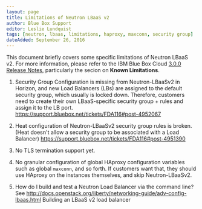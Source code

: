 ```yaml
---
layout: page
title: Limitations of Neutron LBaaS v2
author: Blue Box Support
editor: Leslie Lundquist
tags: [neutron, lbaas, limitations, haproxy, maxconn, security group]
dateAdded: September 26, 2016
---
```



This document briefly covers some specific limitations of Neutron LBaaS v2. For more information, please refer to the
IBM Blue Box Cloud [3.0.0 Release Notes](http://ibm-blue-box-help.github.io/help-documentation/gettingstarted/commontech/Customer_3.0.0_Release_Notes/), particularly the secion on **Known Limitations**.

1) Security Group Configuration is missing from Neutron-LBaaSv2 in Horizon, and new Load Balancers (LBs) are assigned to the default security group, which usually is locked down. Therefore, customers need to create their own LBaaS-specific security group + rules and assign it to the LB port. https://support.bluebox.net/tickets/FDA116#post-4952067

2) Heat configuration of Neutron-LBaaSv2 security group rules is broken. (Heat doesn't allow a security group to be associated with a Load Balancer) https://support.bluebox.net/tickets/FDA116#post-4951390

3) No TLS termination support yet.

4) No granular configuration of global HAproxy configuration variables such as global `maxconn`, and so forth. If customers want that, they should use HAproxy on the instances themselves, and skip Neutron-LBaaSv2.

5) How do I build and test a Neutron Load Balancer via the command line? See http://docs.openstack.org/liberty/networking-guide/adv-config-lbaas.html Building an LBaaS v2 load balancer
